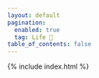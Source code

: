 ```yaml
---
layout: default
pagination:
  enabled: true
  tag: Life 👶
table_of_contents: false
---
```


{% include index.html %}
